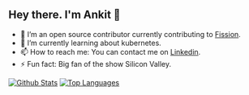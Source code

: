 ## Hey there. I'm Ankit 👋

- 🔭 I’m an open source contributor currently contributing to [Fission](https://github.com/fission).
- 🌱 I’m currently learning about kubernetes.
- 📫 How to reach me: You can contact me on [Linkedin](https://www.linkedin.com/in/ankit-chawla19).
- ⚡ Fun fact: Big fan of the show Silicon Valley.

[![Github Stats](https://github-readme-stats.vercel.app/api?username=blackfly19&show_icons=true&theme=gotham&hide_border=true)](https://github.com/blackfly19)
[![Top Languages](https://github-readme-stats.vercel.app/api/top-langs/?username=blackfly19&theme=gotham&hide_border=true)](https://github.com/blackfly19)
